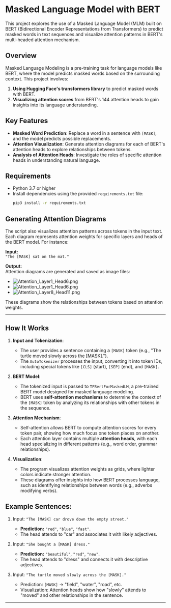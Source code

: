 # Masked Language Model with BERT

This project explores the use of a Masked Language Model (MLM) built on BERT (Bidirectional Encoder Representations from Transformers) to predict masked words in text sequences and visualize attention patterns in BERT's multi-headed attention mechanism.

## Overview

Masked Language Modeling is a pre-training task for language models like BERT, where the model predicts masked words based on the surrounding context. This project involves:
1. **Using Hugging Face's transformers library** to predict masked words with BERT.
2. **Visualizing attention scores** from BERT's 144 attention heads to gain insights into its language understanding.

## Key Features

- **Masked Word Prediction**: Replace a word in a sentence with `[MASK]`, and the model predicts possible replacements.
- **Attention Visualization**: Generate attention diagrams for each of BERT's attention heads to explore relationships between tokens.
- **Analysis of Attention Heads**: Investigate the roles of specific attention heads in understanding natural language.

## Requirements

- Python 3.7 or higher
- Install dependencies using the provided `requirements.txt` file:
  ```bash
  pip3 install -r requirements.txt
## Generating Attention Diagrams
The script also visualizes attention patterns across tokens in the input text. Each diagram represents attention weights for specific layers and heads of the BERT model. For instance:

**Input:**  
`"The [MASK] sat on the mat."`

**Output:**  
Attention diagrams are generated and saved as image files:  
- ![Attention_Layer1_Head6.png](Attention_Layer1_Head6.png)
- ![Attention_Layer1_Head6.png](Attention_Layer1_Head6.png)
- ![Attention_Layer8_Head11.png](Attention_Layer8_Head11.png)  

These diagrams show the relationships between tokens based on attention weights.

---


## How It Works

1. **Input and Tokenization**:
   - The user provides a sentence containing a `[MASK]` token (e.g., "The turtle moved slowly across the [MASK].").
   - The `AutoTokenizer` processes the input, converting it into token IDs, including special tokens like `[CLS]` (start), `[SEP]` (end), and `[MASK]`.

2. **BERT Model**:
   - The tokenized input is passed to `TFBertForMaskedLM`, a pre-trained BERT model designed for masked language modeling.
   - BERT uses **self-attention mechanisms** to determine the context of the `[MASK]` token by analyzing its relationships with other tokens in the sequence.

3. **Attention Mechanism**:
   - Self-attention allows BERT to compute attention scores for every token pair, showing how much focus one token places on another.
   - Each attention layer contains multiple **attention heads**, with each head specializing in different patterns (e.g., word order, grammar relationships).

4. **Visualization**:
   - The program visualizes attention weights as grids, where lighter colors indicate stronger attention.
   - These diagrams offer insights into how BERT processes language, such as identifying relationships between words (e.g., adverbs modifying verbs).


## Example Sentences:
1. Input: `"The [MASK] car drove down the empty street."`  
   - **Prediction:** `"red"`, `"blue"`, `"fast"`.  
   - The head attends to "car" and associates it with likely adjectives.  

2. Input: `"She bought a [MASK] dress."`  
   - **Prediction:** `"beautiful"`, `"red"`, `"new"`.  
   - The head attends to "dress" and connects it with descriptive adjectives.

3. Input: `"The turtle moved slowly across the [MASK]."`
   - Prediction: `[MASK]` → "field", "water", "road", etc.  
   - Visualization: Attention heads show how "slowly" attends to "moved" and other relationships in the sentence.

---


